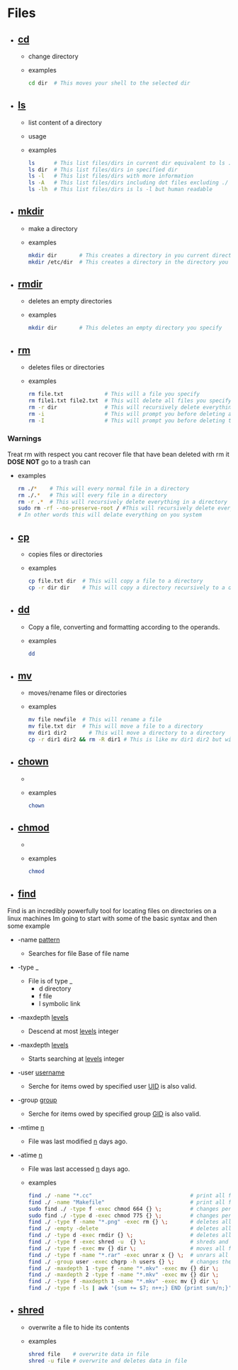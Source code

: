 # Files

- ## [cd](http://manpages.ubuntu.com/manpages/jammy/en/man1/cd.1.html)

  - change directory
  - examples

    ```bash
    cd dir  # This moves your shell to the selected dir
    ```

- ## [ls](http://manpages.ubuntu.com/manpages/jammy/en/man1/ls.1.html)

  - list content of a directory
  - usage
  - examples

    ```bash
    ls      # This list files/dirs in current dir equivalent to ls ./
    ls dir  # This list files/dirs in specified dir
    ls -l   # This list files/dirs with more information
    ls -A   # This list files/dirs including dot files excluding ./ ../
    ls -lh  # This list files/dirs is ls -l but human readable
    ```

- ## [mkdir](http://manpages.ubuntu.com/manpages/jammy/en/man1/mkdir.1.html)

  - make a directory
  - examples

    ```bash
    mkdir dir       # This creates a directory in you current directory
    mkdir /etc/dir  # This creates a directory in the directory you specify
    ```

- ## [rmdir](http://manpages.ubuntu.com/manpages/jammy/en/man1/rmdir.1.html)

  - deletes an empty directories
  - examples

    ```bash
    mkdir dir       # This deletes an empty directory you specify
    ```

- ## [rm](http://manpages.ubuntu.com/manpages/jammy/en/man1/rm.1.html)

  - deletes files or directories
  - examples

    ```bash
    rm file.txt             # This will a file you specify
    rm file1.txt file2.txt  # This will delete all files you specify
    rm -r dir               # This will recursively delete everything in a directory
    rm -i                   # This will prompt you before deleting a file
    rm -I                   # This will prompt you before deleting three files or when removing recursively
    ```

### Warnings

Treat rm with respect you cant recover file that have bean deleted with rm it **DOSE NOT** go to a trash can

- examples

  ```bash
  rm ./*    # This will every normal file in a directory
  rm ./.*   # This will every file in a directory
  rm -r .*  # This will recursively delete everything in a directory including the sub directory
  sudo rm -rf --no-preserve-root / #This will recursively delete everything in / your root directory
  # In other words this will delate everything on you system
  ```

- ## [cp](http://manpages.ubuntu.com/manpages/jammy/en/man1/cp.1.html)

  - copies files or directories
  - examples

    ```bash
    cp file.txt dir  # This will copy a file to a directory
    cp -r dir dir    # This will copy a directory recursively to a directory
    ```

- ## [dd](http://manpages.ubuntu.com/manpages/jammy/en/man1/dd.1.html)

  - Copy a file, converting and formatting according to the operands.
  - examples

    ```bash
    dd
    ```

- ## [mv](http://manpages.ubuntu.com/manpages/jammy/en/man1/mv.1.html)

  - moves/rename files or directories
  - examples

    ```bash
    mv file newfile  # This will rename a file
    mv file.txt dir  # This will move a file to a directory
    mv dir1 dir2       # This will move a directory to a directory
    cp -r dir1 dir2 && rm -R dir1 # This is like mv dir1 dir2 but will  a nested directorys with content
    ```

- ## [chown](http://manpages.ubuntu.com/manpages/jammy/en/man1/chown.1.html)

  -
  - examples

    ```bash
    chown
    ```

- ## [chmod](http://manpages.ubuntu.com/manpages/jammy/en/man1/chmod.1.html)

  -
  - examples

    ```bash
    chmod
    ```

[Acronyms]: Tabs/Base-Knowledge.md#acronyms

- ## [find](http://manpages.ubuntu.com/manpages/jammy/en/man1/find.1.html)

Find is an incredibly powerfully tool for locating files on directories on a linux machines
Im going to start with some of the basic syntax and then some example

- -name <u>pattern</u>
  - Searches for file Base of file name
- -type _
  - File is of type _
    - d directory
    - f file
    - l symbolic link
- -maxdepth <u>levels</u>
  - Descend  at  most  <u>levels</u> integer
- -maxdepth <u>levels</u>
  - Starts searching at <u>levels</u> integer
- -user <u>username</u>
  - Serche for items owed by specified user [UID][Acronyms] is also valid.
- -group <u>group</u>
  - Serche for items owed by specified group [GID][Acronyms] is also valid.
- -mtime <u>n</u>
  - File was last modified <u>n</u> days  ago.
- -atime <u>n</u>
  - File was last accessed <u>n</u> days  ago.

  - examples

    ```bash
    find ./ -name "*.cc"                               # print all file with .cc extension
    find ./ -name "Makefile"                           # print all file with name Makefile 
    sudo find ./ -type f -exec chmod 664 {} \;         # changes permission on all file
    sudo find ./ -type d -exec chmod 775 {} \;         # changes permission on all dirs 
    find ./ -type f -name "*.png" -exec rm {} \;       # deletes all file with .png extension
    find ./ -empty -delete                             # deletes all empty files and dirs
    find ./ -type d -exec rmdir {} \;                  # deletes all empty dirs
    find ./ -type f -exec shred -u  {} \;              # shreds and deletes all files 
    find ./ -type f -exec mv {} dir \;                 # moves all files to dir
    find ./ -type f -name "*.rar" -exec unrar x {} \;  # unrars all rar files
    find ./ -group user -exec chgrp -h users {} \;     # changes the group for user to users
    find ./ -maxdepth 1 -type f -name "*.mkv" -exec mv {} dir \;     # moves all files in current dir with .mkv extension to dir
    find ./ -maxdepth 2 -type f -name "*.mkv" -exec mv {} dir \;     # moves all files in current dir with .mkv extension to dir
    find ./ -type f -maxdepth 1 -name "*.mkv" -exec mv {} dir \;     # is invalid because maxdepth is a global option so must go before type
    find ./ -type f -ls | awk '{sum += $7; n++;} END {print sum/n;}' # averages size of all files
    ```

- ## [shred](http://manpages.ubuntu.com/manpages/jammy/en/man1/shred.1.html)

  - overwrite a file to hide its contents
  - examples

    ```bash
    shred file    # overwrite data in file
    shred -u file # overwrite and deletes data in file
    ```
